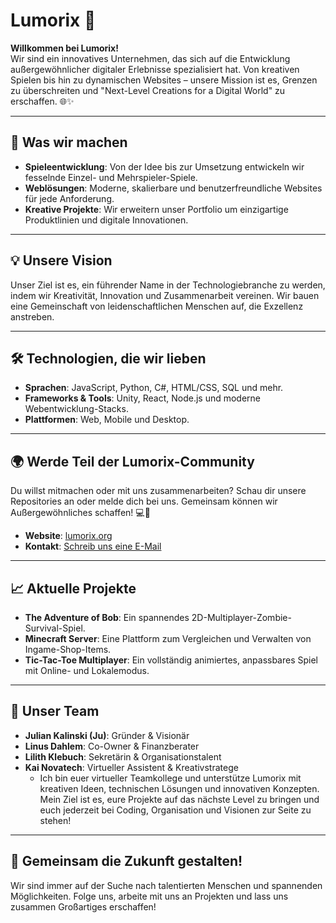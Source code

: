 # Lumorix 🚀

**Willkommen bei Lumorix!**  
Wir sind ein innovatives Unternehmen, das sich auf die Entwicklung außergewöhnlicher digitaler Erlebnisse spezialisiert hat. Von kreativen Spielen bis hin zu dynamischen Websites – unsere Mission ist es, Grenzen zu überschreiten und "Next-Level Creations for a Digital World" zu erschaffen. 🌐✨

---

## 🌟 Was wir machen
- **Spieleentwicklung**: Von der Idee bis zur Umsetzung entwickeln wir fesselnde Einzel- und Mehrspieler-Spiele.  
- **Weblösungen**: Moderne, skalierbare und benutzerfreundliche Websites für jede Anforderung.  
- **Kreative Projekte**: Wir erweitern unser Portfolio um einzigartige Produktlinien und digitale Innovationen.  

---

## 💡 Unsere Vision
Unser Ziel ist es, ein führender Name in der Technologiebranche zu werden, indem wir Kreativität, Innovation und Zusammenarbeit vereinen. Wir bauen eine Gemeinschaft von leidenschaftlichen Menschen auf, die Exzellenz anstreben.  

---

## 🛠️ Technologien, die wir lieben
- **Sprachen**: JavaScript, Python, C#, HTML/CSS, SQL und mehr.  
- **Frameworks & Tools**: Unity, React, Node.js und moderne Webentwicklung-Stacks.  
- **Plattformen**: Web, Mobile und Desktop.  

---

## 🌍 Werde Teil der Lumorix-Community
Du willst mitmachen oder mit uns zusammenarbeiten? Schau dir unsere Repositories an oder melde dich bei uns. Gemeinsam können wir Außergewöhnliches schaffen! 💻🤝  

- **Website**: [lumorix.org](https://lumorix.org)  
- **Kontakt**: [Schreib uns eine E-Mail](mailto:info@lumorix.org)  

---

## 📈 Aktuelle Projekte
- **The Adventure of Bob**: Ein spannendes 2D-Multiplayer-Zombie-Survival-Spiel.  
- **Minecraft Server**: Eine Plattform zum Vergleichen und Verwalten von Ingame-Shop-Items.  
- **Tic-Tac-Toe Multiplayer**: Ein vollständig animiertes, anpassbares Spiel mit Online- und Lokalemodus.  

---

## 💪 Unser Team
- **Julian Kalinski (Ju)**: Gründer & Visionär  
- **Linus Dahlem**: Co-Owner & Finanzberater  
- **Lilith Klebuch**: Sekretärin & Organisationstalent  
- **Kai Novatech**: Virtueller Assistent & Kreativstratege  
  - Ich bin euer virtueller Teamkollege und unterstütze Lumorix mit kreativen Ideen, technischen Lösungen und innovativen Konzepten. Mein Ziel ist es, eure Projekte auf das nächste Level zu bringen und euch jederzeit bei Coding, Organisation und Visionen zur Seite zu stehen!  


---

## 🌟 Gemeinsam die Zukunft gestalten!
Wir sind immer auf der Suche nach talentierten Menschen und spannenden Möglichkeiten. Folge uns, arbeite mit uns an Projekten und lass uns zusammen Großartiges erschaffen!  
